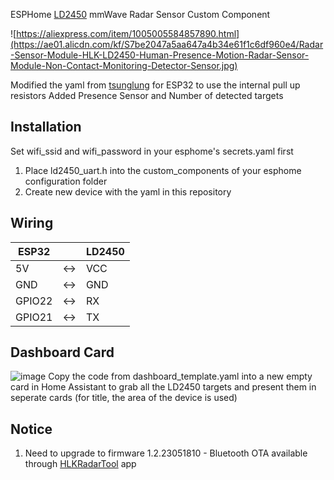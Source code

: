 ESPHome [LD2450](https://aliexpress.com/item/1005005584857890.html) mmWave Radar Sensor Custom Component

![https://aliexpress.com/item/1005005584857890.html](https://ae01.alicdn.com/kf/S7be2047a5aa647a4b34e61f1c6df960e4/Radar-Sensor-Module-HLK-LD2450-Human-Presence-Motion-Radar-Sensor-Module-Non-Contact-Monitoring-Detector-Sensor.jpg)

Modified the yaml from [tsunglung](https://github.com/tsunglung/esphome-ld2450) for ESP32 to use the internal pull up resistors
Added Presence Sensor and Number of detected targets

## Installation
Set wifi_ssid and wifi_password in your esphome's secrets.yaml first

1. Place ld2450_uart.h into the custom_components of your esphome configuration folder
2. Create new device with the yaml in this repository

## Wiring
ESP32  | | LD2450
---------|-|-------|
5V      |<->| VCC
GND     |<->| GND
GPIO22  |<->| RX
GPIO21  |<->| TX

## Dashboard Card
![image](https://github.com/Chreece/LD2450-ESPHome/assets/68458228/1b16a4a3-5386-4dca-a77c-c7864f38d9fe)
Copy the code from dashboard_template.yaml into a new empty card in Home Assistant to grab all the LD2450 targets and present them in seperate cards (for title, the area of the device is used)

## Notice
1. Need to upgrade to firmware 1.2.23051810 - Bluetooth OTA available through [HLKRadarTool](https://www.pgyer.com/Lq8p) app

